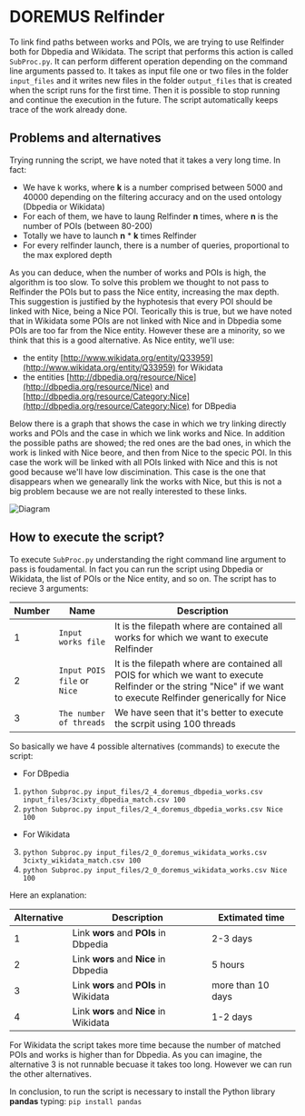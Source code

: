 # DOREMUS Relfinder

To link find paths between works and POIs, we are trying to use Relfinder both for Dbpedia and Wikidata.
The script that performs this action is called `SubProc.py`. It can perform different operation depending
on the command line arguments passed to.
It takes as input file one or two files in the folder `input_files` and it writes new files in the folder `output_files` 
that is created when the script runs for the first time. Then it is possible to stop running and continue the execution
in the future. The script automatically keeps trace of the work already done.

## Problems and alternatives

Trying running the script, we have noted that it takes a very long time. In fact:

* We have k works, where **k** is a number comprised between 5000 and 40000 depending on the filtering accuracy and on the used ontology (Dbpedia or Wikidata)
* For each of them, we have to laung Relfinder **n** times, where **n** is the number of POIs (between 80-200)
* Totally we have to launch **n** * **k** times Relfinder
* For every relfinder launch, there is a number of queries, proportional to the max explored depth

As you can deduce, when the number of works and POIs is high, the algorithm is too slow. To solve this problem we thought to not pass to Relfinder the POIs but to pass the Nice entity, increasing the max depth. This suggestion is justified by the hyphotesis that every POI should be linked with Nice, being a Nice POI. Teorically this is true, but we have noted that in Wikidata some POIs are not linked with Nice and in Dbpedia some POIs are too far from the Nice entity. However these are a minority, so we think that this is a good alternative. As Nice entity, we'll use:

* the entity [http://www.wikidata.org/entity/Q33959](http://www.wikidata.org/entity/Q33959) for Wikidata
* the entities [http://dbpedia.org/resource/Nice](http://dbpedia.org/resource/Nice) and [http://dbpedia.org/resource/Category:Nice](http://dbpedia.org/resource/Category:Nice)  for DBpedia

Below there is a graph that shows the case in which we try linking directly works and POIs and the case in which we link works and Nice. In addition the possible paths are showed; the red ones are the bad ones, in which the work is linked with Nice beore, and then from Nice to the specic POI. In this case the work will be linked with all POIs linked with Nice and this is not good because we'll have low discimination. This case is the one that disappears when we genearally link the works with Nice, but this is not a big problem because we are not really interested to these links.


![Diagram](Concept_diagram.png)


## How to execute the script?

To execute `SubProc.py` understanding the right command line argument to pass is foudamental. In fact you can run the script using Dbpedia or Wikidata, the list of POIs or the Nice entity, and so on. The script has to recieve 3 arguments:

| Number | Name |Description
|---|---|---|
1 |`Input works file` |It is the filepath where are contained all works for which we want to execute Relfinder
2 |`Input POIS file` or  `Nice`|It is the filepath where are contained all POIS for which we want to execute Relfinder or the string "Nice" if we want to execute Relfinder generically for Nice
3 |`The number of threads` |We have seen that it's better to execute the scrpit using 100 threads

So basically we have 4 possible alternatives (commands) to execute the script:

* For DBpedia
 1. `python Subproc.py input_files/2_4_doremus_dbpedia_works.csv input_files/3cixty_dbpedia_match.csv 100`
 2. `python Subproc.py input_files/2_4_doremus_dbpedia_works.csv Nice 100`
* For Wikidata
 3. `python Subproc.py input_files/2_0_doremus_wikidata_works.csv 3cixty_wikidata_match.csv 100`
 4. `python Subproc.py input_files/2_0_doremus_wikidata_works.csv Nice 100`

Here an explanation:

| Alternative | Description | Extimated time
|---|---|---|
1 |Link **wors** and **POIs** in Dbpedia|2-3 days
2 |Link **wors** and **Nice** in Dbpedia|5 hours
3 |Link **wors** and **POIs** in Wikidata|more than 10 days
4 |Link **wors** and **Nice** in Wikidata|1-2 days

For Wikidata the script takes more time because the number of matched POIs and works is higher than for Dbpedia. As you can imagine, the alternative 3 is not runnable becuase it takes too long. However we can run the other alternatives.


In conclusion, to run the script is necessary to install the Python library **pandas** typing:
`pip install pandas`



